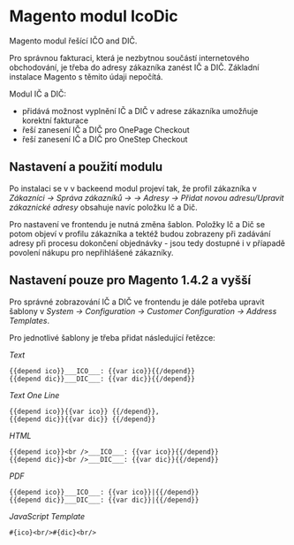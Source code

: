 Magento modul IcoDic
====================

Magento modul řešící IČO and DIČ.

Pro správnou fakturaci, která je nezbytnou součástí internetového obchodování, je třeba do adresy zákazníka zanést IČ a DIČ. Základní instalace Magento s těmito údaji nepočítá.

Modul IČ a DIČ:

 - přidává možnost vyplnění IČ a DIČ v adrese zákazníka umožňuje korektní fakturace
 - řeší zanesení IČ a DIČ pro OnePage Checkout
 - řeší zanesení IČ a DIČ pro OneStep Checkout

## Nastavení a použití modulu

Po instalaci se v v backeend modul projeví tak, že profil zákazníka v _Zákazníci → Správa zákazníků → → Adresy → Přidat novou adresu/Upravit zákaznické adresy_ obsahuje navíc položku Ič a Dič.

Pro nastavení ve frontendu je nutná změna šablon. Položky Ič a Dič se potom objeví v profilu zákazníka a tektéž budou zobrazeny při zadávání adresy při procesu dokončení objednávky - jsou tedy dostupné i v příapadě povolení nákupu pro nepřihlášené zákazníky.

## Nastavení pouze pro Magento 1.4.2 a vyšší

Pro správné zobrazování IČ a DIČ ve frontendu je dále potřeba upravit šablony v _System -> Configuration -> Customer Configuration -> Address Templates_. 

Pro jednotlivé šablony je třeba přidat následující řetězce:

*Text*

    {{depend ico}}___ICO___: {{var ico}}{{/depend}}
    {{depend dic}}___DIC___: {{var dic}}{{/depend}}

*Text One Line*

    {{depend ico}}{{var ico}} {{/depend}},
    {{depend dic}}{{var dic}} {{/depend}}

*HTML*

    {{depend ico}}<br />___ICO___: {{var ico}}{{/depend}}
    {{depend dic}}<br />___DIC___: {{var dic}}{{/depend}}

*PDF*

    {{depend ico}}___ICO___: {{var ico}}|{{/depend}}
    {{depend dic}}___DIC___: {{var dic}}|{{/depend}}

*JavaScript Template*
  
    #{ico}<br/>#{dic}<br/>
